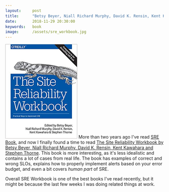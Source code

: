 ```yaml
---
layout:     post
title:      "Betsy Beyer, Niall Richard Murphy, David K. Rensin, Kent Kawahara and Stephen Thorne: The Site Reliability Workbook"
date:       2018-11-29 20:30:00
keywords:   book
image:      /assets/sre_workbook.jpg
---
```


![book cover white](/assets/sre_workbook.jpg) More than two years ago I've read
[SRE Book](/2016/08/19/sre-book/), and now I finally found a time
to read [The Site Reliability Workbook by Betsy Beyer, Niall Richard Murphy, David K. Rensin, Kent Kawahara and Stephen Thorne](https://landing.google.com/sre/books/).
This book is more interesting, as it's less idealistic and contains a lot of cases
from real life. The book has examples of correct and wrong SLOs, explains how to properly
implement alerts based on your error budget, and even a bit covers *human part* of SRE.

Overall SRE Workbook is one of the best books I've read recently, but it might be because
the last few weeks I was doing related things at work.
